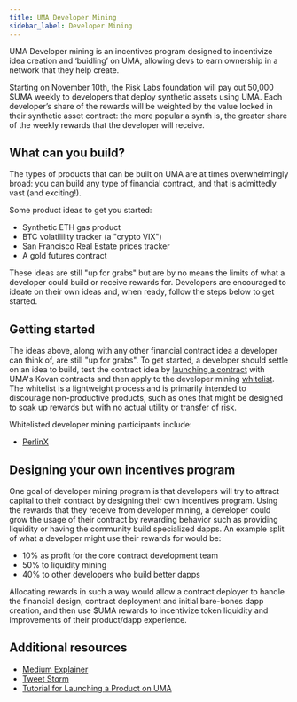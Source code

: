 ```yaml
---
title: UMA Developer Mining
sidebar_label: Developer Mining
---
```


UMA Developer mining is an incentives program designed to incentivize idea creation and ‘buidling’ on UMA, allowing devs to earn ownership in a network that they help create.

Starting on November 10th, the Risk Labs foundation will pay out 50,000 $UMA weekly to developers that deploy synthetic assets using UMA. Each developer’s share of the rewards will be weighted by the value locked in their synthetic asset contract: the more popular a synth is, the greater share of the weekly rewards that the developer will receive. 

## What can you build?

The types of products that can be built on UMA are at times overwhelmingly broad: you can build any type of financial contract, and that is admittedly vast (and exciting!).

Some product ideas to get you started:

- Synthetic ETH gas product
- BTC volatilility tracker (a "crypto VIX")
- San Francisco Real Estate prices tracker
- A gold futures contract

These ideas are still "up for grabs" but are by no means the limits of what a developer could build or receive rewards for. Developers are encouraged to ideate on their own ideas and, when ready, follow the steps below to get started.

## Getting started

The ideas above, along with any other financial contract idea a developer can think of, are still "up for grabs". To get started, a developer should settle on an idea to build, test the contract idea by [launching a contract](https://docs.umaproject.org/developers/mint-locally) with UMA's Kovan contracts and then apply to the developer mining [whitelist](https://docs.google.com/forms/d/e/1FAIpQLSdPWOm4pNyqgDhXXr8wblWuSXXGslsGiJaFzrSNjN2RcG2RTQ/viewform). The whitelist is a lightweight process and is primarily intended to discourage non-productive products, such as ones that might be designed to soak up rewards but with no actual utility or transfer of risk.

Whitelisted developer mining participants include:

- [PerlinX](https://app.perlinx.finance/pools)

## Designing your own incentives program

One goal of developer mining program is that developers will try to attract capital to their contract by designing their own incentives program. Using the rewards that they receive from developer mining, a developer could grow the usage of their contract by rewarding behavior such as providing liquidity or having the community build specialized dapps. An example split of what a developer might use their rewards for would be:

- 10% as profit for the core contract development team
- 50% to liquidity mining
- 40% to other developers who build better dapps

Allocating rewards in such a way would allow a contract deployer to handle the financial design, contract deployment and initial bare-bones dapp creation, and then use $UMA rewards to incentivize token liquidity and improvements of their product/dapp experience.

## Additional resources

- [Medium Explainer](https://medium.com/uma-project/uma-announces-developer-mining-6f6fe15d5604)
- [Tweet Storm](https://twitter.com/UMAprotocol/status/1323611059328962560)
- [Tutorial for Launching a Product on UMA](https://docs.umaproject.org/developers/mint-locally)

<!--
To do: 
- Provide examples of implementing liquidity mining and dapp mining programs.
- Continue to update the whitelisted developer mining participant list
-->
